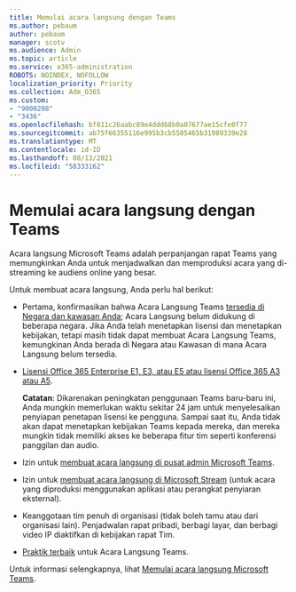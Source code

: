 ```yaml
---
title: Memulai acara langsung dengan Teams
ms.author: pebaum
author: pebaum
manager: scotv
ms.audience: Admin
ms.topic: article
ms.service: o365-administration
ROBOTS: NOINDEX, NOFOLLOW
localization_priority: Priority
ms.collection: Adm_O365
ms.custom:
- "9000208"
- "3436"
ms.openlocfilehash: bf811c26aabc89e4ddd68b0a07677ae15cfe0f77
ms.sourcegitcommit: ab75f66355116e995b3cb5505465b31989339e28
ms.translationtype: MT
ms.contentlocale: id-ID
ms.lasthandoff: 08/13/2021
ms.locfileid: "58333162"
---
```

# <a name="getting-started-with-teams-live-events"></a>Memulai acara langsung dengan Teams

Acara langsung Microsoft Teams adalah perpanjangan rapat Teams yang memungkinkan Anda untuk menjadwalkan dan memproduksi acara yang di-streaming ke audiens online yang besar.

Untuk membuat acara langsung, Anda perlu hal berikut:

- Pertama, konfirmasikan bahwa Acara Langsung Teams [tersedia di Negara dan kawasan Anda](https://docs.microsoft.com/microsoftteams/teams-live-events/plan-for-teams-live-events#regional-availability); Acara Langsung belum didukung di beberapa negara.  Jika Anda telah menetapkan lisensi dan menetapkan kebijakan, tetapi masih tidak dapat membuat Acara Langsung Teams, kemungkinan Anda berada di Negara atau Kawasan di mana Acara Langsung belum tersedia.

- [Lisensi Office 365 Enterprise E1, E3, atau E5 atau lisensi Office 365 A3 atau A5](https://docs.microsoft.com/microsoftteams/teams-live-events/set-up-for-teams-live-events#step-2-get-and-assign-licenses). 

    **Catatan**: Dikarenakan peningkatan penggunaan Teams baru-baru ini, Anda mungkin memerlukan waktu sekitar 24 jam untuk menyelesaikan penyiapan penetapan lisensi ke pengguna. Sampai saat itu, Anda tidak akan dapat menetapkan kebijakan Teams kepada mereka, dan mereka mungkin tidak memiliki akses ke beberapa fitur tim seperti konferensi panggilan dan audio.

- Izin untuk [membuat acara langsung di pusat admin Microsoft Teams](https://docs.microsoft.com/microsoftteams/teams-live-events/set-up-for-teams-live-events#create-or-edit-a-live-events-policy).

- Izin untuk [membuat acara langsung di Microsoft Stream](https://docs.microsoft.com/microsoftteams/teams-live-events/what-are-teams-live-events) (untuk acara yang diproduksi menggunakan aplikasi atau perangkat penyiaran eksternal).

- Keanggotaan tim penuh di organisasi (tidak boleh tamu atau dari organisasi lain).
Penjadwalan rapat pribadi, berbagi layar, dan berbagi video IP diaktifkan di kebijakan rapat Tim.

- [Praktik terbaik](https://support.office.com/article/Best-practices-for-producing-a-Teams-live-event-e500370e-4dd1-4187-8b48-af10ef02cf42) untuk Acara Langsung Teams.

Untuk informasi selengkapnya, lihat [Memulai acara langsung Microsoft Teams](https://support.office.com/article/get-started-with-microsoft-teams-live-events-d077fec2-a058-483e-9ab5-1494afda578a).